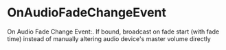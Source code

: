 # OnAudioFadeChangeEvent

On Audio Fade Change Event:. If bound, broadcast on fade start (with fade time) instead of manually altering audio device's master volume directly

